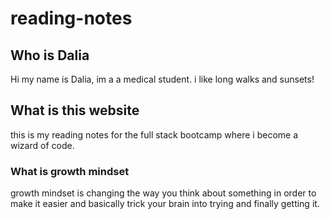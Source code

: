 # reading-notes

## Who is Dalia

Hi my name is Dalia, im a a medical student. 
i like long walks and sunsets!

## What is this website
this is my reading notes for the full stack bootcamp where i become a wizard of code. 


### What is growth mindset
growth mindset is changing the way you think about something in order to make it easier and basically trick your brain into trying and finally getting it. 
